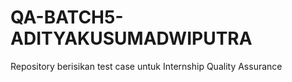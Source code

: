 # QA-BATCH5-ADITYAKUSUMADWIPUTRA
 Repository berisikan test case untuk Internship Quality Assurance

